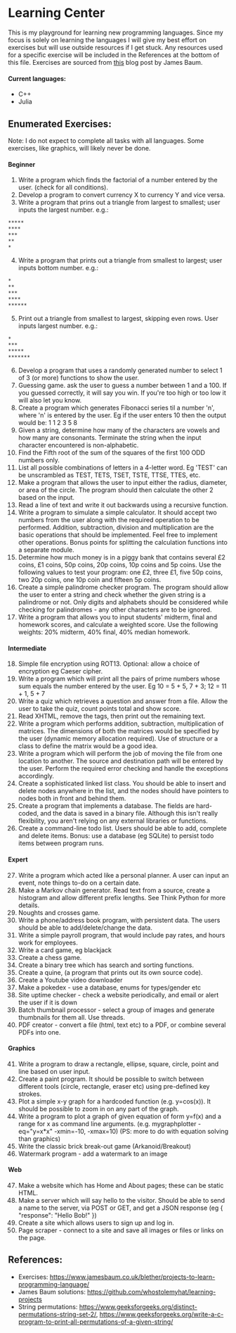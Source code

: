 # Learning Center

This is my playground for learning new programming languages. Since my focus is solely on learning the languages I will give my best effort on exercises but will use outside resources if I get stuck. Any resources used for a specific exercise will be included in the References at the bottom of this file. Exercises are sourced from [this](https://www.jamesbaum.co.uk/blether/projects-to-learn-programming-language/) blog post by James Baum.

#### Current languages:

- C++
- Julia

## Enumerated Exercises:

Note: I do not expect to complete all tasks with all languages. Some exercises, like graphics, will likely never be done.

#### Beginner

1. Write a program which finds the factorial of a number entered by the user. (check for all conditions).
2. Develop a program to convert currency X to currency Y and vice versa.
3. Write a program that prins out a triangle from largest to smallest; user inputs the largest number. e.g.:
```
*****
****
***
**
*
```
4. Write a program that prints out a triangle from smallest to largest; user inputs bottom number. e.g.:
```
*
**
***
****
******
```
5. Print out a triangle from smallest to largest, skipping even rows. User inputs largest number. e.g.:
```
*
***
*****
*******
```
6. Develop a program that uses a randomly generated number to select 1 of 3 (or more) functions to show the user.
7. Guessing game. ask the user to guess a number between 1 and a 100. If you guessed correctly, it will say you win. If you're too high or too low it will also let you know.
8. Create a program which generates Fibonacci series til a number 'n', where 'n' is entered by the user. Eg if the user enters 10 then the output would be: 1 1 2 3 5 8
9. Given a string, determine how many of the characters are vowels and how many are consonants. Terminate the string when the input character encountered is non-alphabetic.
10. Find the Fifth root of the sum of the squares of the first 100 ODD numbers only.
11. List all possible combinations of letters in a 4-letter word. Eg 'TEST' can be unscrambled as TEST, TETS, TSET, TSTE, TTSE, TTES, etc.
12. Make a program that allows the user to input either the radius, diameter, or area of the circle. The program should then calculate the other 2 based on the input.
13. Read a line of text and write it out backwards using a recursive function.
14. Write a program to simulate a simple calculator. It should accept two numbers from the user along with the required operation to be performed. Addition, subtraction, division and multiplication are the basic operations that should be implemented. Feel free to implement other operations. Bonus points for splitting the calculation functions into a separate module.
15. Determine how much money is in a piggy bank that contains several £2 coins, £1 coins, 50p coins, 20p coins, 10p coins and 5p coins. Use the following values to test your program: one £2, three £1, five 50p coins, two 20p coins, one 10p coin and fifteen 5p coins.
16. Create a simple palindrome checker program. The program should allow the user to enter a string and check whether the given string is a palindrome or not. Only digits and alphabets should be considered while checking for palindromes - any other characters are to be ignored.
17. Write a program that allows you to input students' midterm, final and homework scores, and calculate a weighted score. Use the following weights: 20% midterm, 40% final, 40% median homework.

#### Intermediate

18. Simple file encryption using ROT13. Optional: allow a choice of encryption eg Caeser cipher.
19. Write a program which will print all the pairs of prime numbers whose sum equals the number entered by the user. Eg 10 = 5 + 5, 7 + 3; 12 = 11 + 1, 5 + 7
20. Write a quiz which retrieves a question and answer from a file. Allow the user to take the quiz, count points total and show score.
21. Read XHTML, remove the tags, then print out the remaining text.
22. Write a program which performs addition, subtraction, multiplication of matrices. The dimensions of both the matrices would be specified by the user (dynamic memory allocation required). Use of structure or a class to define the matrix would be a good idea.
23. Write a program which will perform the job of moving the file from one location to another. The source and destination path will be entered by the user. Perform the required error checking and handle the exceptions accordingly.
24. Create a sophisticated linked list class. You should be able to insert and delete nodes anywhere in the list, and the nodes should have pointers to nodes both in front and behind them.
25. Create a program that implements a database. The fields are hard-coded, and the data is saved in a binary file. Although this isn't really flexibility, you aren't relying on any external libraries or functions.
26. Create a command-line todo list. Users should be able to add, complete and delete items. Bonus: use a database (eg SQLite) to persist todo items between program runs.

#### Expert

27. Write a program which acted like a personal planner. A user can input an event, note things to-do on a certain date.
28. Make a Markov chain generator. Read text from a source, create a histogram and allow different prefix lengths. See Think Python for more details.
29. Noughts and crosses game.
30. Write a phone/address book program, with persistent data. The users should be able to add/delete/change the data.
31. Write a simple payroll program, that would include pay rates, and hours work for employees.
32. Write a card game, eg blackjack
33. Create a chess game.
34. Create a binary tree which has search and sorting functions.
35. Create a quine, (a program that prints out its own source code).
36. Create a Youtube video downloader
37. Make a pokedex - use a database, enums for types/gender etc
38. Site uptime checker - check a website periodically, and email or alert the user if it is down
39. Batch thumbnail processor - select a group of images and generate thumbnails for them all. Use threads.
40. PDF creator - convert a file (html, text etc) to a PDF, or combine several PDFs into one.

#### Graphics

41. Write a program to draw a rectangle, ellipse, square, circle, point and line based on user input.
42. Create a paint program. It should be possible to switch between different tools (circle, rectangle, eraser etc) using pre-defined key strokes.
43. Plot a simple x-y graph for a hardcoded function (e.g. y=cos(x)). It should be possible to zoom in on any part of the graph.
44. Write a program to plot a graph of given equation of form y=f(x) and a range for x as command line arguments. (e.g. mygraphplotter -eq="y=x*x" -xmin=-10, -xmax=10) (PS: more to do with equation solving than graphics)
45. Write the classic brick break-out game (Arkanoid/Breakout)
46. Watermark program - add a watermark to an image

#### Web

47. Make a website which has Home and About pages; these can be static HTML.
48. Make a server which will say hello to the visitor. Should be able to send a name to the server, via POST or GET, and get a JSON response (eg { "response": "Hello Bob!" })
49. Create a site which allows users to sign up and log in.
50. Page scraper - connect to a site and save all images or files or links on the page.

## References:

- Exercises: https://www.jamesbaum.co.uk/blether/projects-to-learn-programming-language/
- James Baum solutions: https://github.com/whostolemyhat/learning-projects
- String permutations: https://www.geeksforgeeks.org/distinct-permutations-string-set-2/, https://www.geeksforgeeks.org/write-a-c-program-to-print-all-permutations-of-a-given-string/
